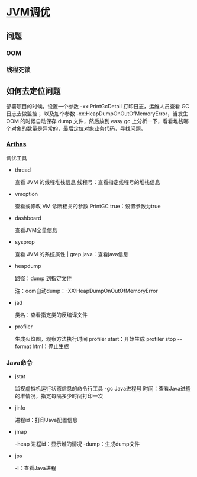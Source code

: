 # [JVM调优](https://yq0pkza686.feishu.cn/minutes/obcnm7oj3m1n18w9pxzh5465)

## 问题

### OOM

### 线程死锁

## 如何去定位问题

部署项目的时候，设置一个参数 -xx:PrintGcDetail 打印日志，运维人员查看 GC 日志去做监控；
以及加个参数 -xx:HeapDumpOnOutOfMemoryError，当发生 OOM 的时候自动保存 dump 文件，然后放到 easy gc 上分析一下，看看堆栈哪个对象的数量是异常的，最后定位对象业务代码，寻找问题。

### [Arthas](https://arthas.aliyun.com/doc/commands.html)

调优工具

- thread

  查看 JVM 的线程堆栈信息
  线程号：查看指定线程号的堆栈信息
  
- vmoption

  查看或修改 VM 诊断相关的参数
  PrintGC true：设置参数为true
  
- dashboard

  查看JVM全量信息
  
- sysprop

  查看 JVM 的系统属性
  | grep java：查看java信息
  
  
- heapdump

  路径：dump 到指定文件
  
  注：oom自动dump：-XX:HeapDumpOnOutOfMemoryError
  
- jad 

  类名：查看指定类的反编译文件
  
- profiler

  生成火焰图，观察方法执行时间
  profiler start：开始生成
  profiler stop --format html：停止生成
  
### Java命令

- jstat

  监视虚拟机运行状态信息的命令行工具
  -gc Java进程号 时间：查看Java进程的堆情况，指定每隔多少时间打印一次
  
- jinfo

  进程id：打印Java配置信息
  
- jmap

  -heap 进程id：显示堆的情况
  -dump：生成dump文件
  
- jps

  -l：查看Java进程
  
  
